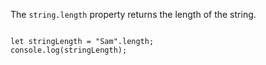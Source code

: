The `string.length` property returns the length of the string.

<Editor lang="javascript">
<code>
let stringLength = "Sam".length;
console.log(stringLength);
</code>
</Editor>